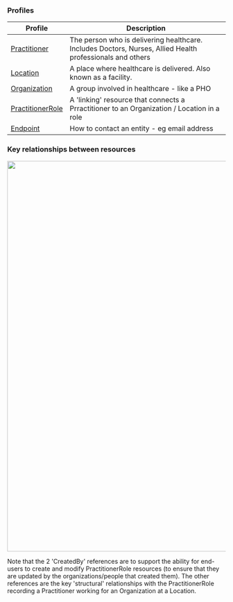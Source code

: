 <!-- profiles.md {% comment %}
*****************************************************************************************
*                            WARNING: DO NOT EDIT THIS FILE                             *
*                                                                                       *
* This file is generated by SUSHI. Any edits you make to this file will be overwritten. *
*                                                                                       *
* To change the contents of this file, edit the original source file at:                *
* ig-data/input/pagecontent/profiles.md                                                 *
*****************************************************************************************
{% endcomment %} -->
### Profiles

| Profile | Description |
| --- | --- |
| [Practitioner](StructureDefinition-HpiPractitioner.html) | The person who is delivering healthcare. Includes Doctors, Nurses, Allied Health professionals and others |
| [Location](StructureDefinition-HpiLocation.html) | A place where healthcare is delivered. Also known as a facility.|
| [Organization](StructureDefinition-HpiOrganization.html) | A group involved in healthcare - like a PHO|
| [PractitionerRole](StructureDefinition-HpiPractitionerRole.html) | A 'linking' resource that connects a Prractitioner to an Organization / Location in a role|
| [Endpoint](StructureDefinition-HpiEndpoint.html) | How to contact an entity - eg email address|

### Key relationships between resources


<img style="width:900px; float:none" src="resources.png"/>



Note that the 2 'CreatedBy' references are to support the ability for end-users to create and modify PractitionerRole
resources (to ensure that they are updated by the organizations/people that created them). The other references are
the key 'structural' relationships with the PractitionerRole recording a Practitioner working for an Organization at
a Location.

